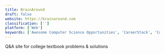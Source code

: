 ```yaml
---
title: BrainAround
draft: false 
website: https://brainaround.com
classification: ['']
platform: ['Web']
keywords: ['Awesome Computer Science Opportunities', 'CareerStack', 'Course List', 'Gamayun', 'GitHub Student Developer Pack', 'GradStash', 'Knack', 'LinkedIn Publishing', 'LinkedIn Students', 'NightOwl', 'NoteBear', 'Notello', 'Stanford Nerd', 'Student Kit', 'Studies.Show', 'Teech', 'Three.do', 'Transtutors', 'Uniyo', 'ofCourseBooks']
---
```

Q&A site for college textbook problems & solutions